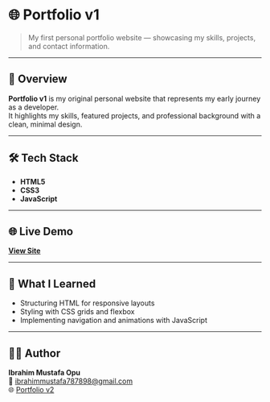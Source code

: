 # 🌐 Portfolio v1

> My first personal portfolio website — showcasing my skills, projects, and contact information.

---

## 📖 Overview

**Portfolio v1** is my original personal website that represents my early journey as a developer.  
It highlights my skills, featured projects, and professional background with a clean, minimal design.

---

## 🛠️ Tech Stack

- **HTML5**
- **CSS3**
- **JavaScript**

---

## 🌐 Live Demo

[**View Site**](https://v1.ibrahimmustafaopu.com)

---

## 🧠 What I Learned

- Structuring HTML for responsive layouts
- Styling with CSS grids and flexbox
- Implementing navigation and animations with JavaScript

---

## 🧑‍💻 Author

**Ibrahim Mustafa Opu**  
📧 [ibrahimmustafa787898@gmail.com](mailto:ibrahimmustafa787898@gmail.com)  
🌐 [Portfolio v2](https://v2.ibrahimmustafaopu.com)
